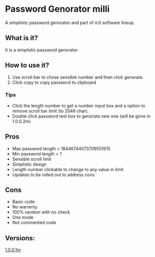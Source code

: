 # Password Genorator milli
A simplistic password genorator and part of m3 software lineup.
## What is it?
It is a simplistic password genorator
## How to use it?
1. Use scroll bar to chose sensible number and then click genorate.
2. Click copy to copy password to clipboard
### Tips
- Click the length number to get a number input box and a option to remove scroll bar limit (to 2048 char).
- Double click password text box to genorate new one (will be gone in 1.0.0.2m)
## Pros
- Max password length = 18446744073709551615
- Min password length = 1
- Sensible scroll limit
- Simplistic design
- Length number clickable to change to any value in limit
- Updates to be rolled out to address cons
## Cons
- Basic code
- No warrenty
- 100% random with no check
- One mode
- Not commented code
## Versions:
<a href="">1.0.0.1m</a>

